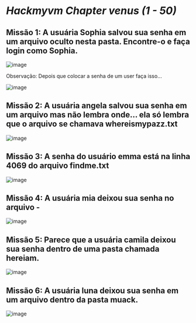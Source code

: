 # ***Hackmyvm Chapter venus (1 - 50)***

## Missão 1: A usuária Sophia salvou sua senha em um arquivo oculto nesta pasta. Encontre-o e faça login como Sophia.

![image](https://github.com/Paulo23k/Paulo3k-hackmyvm-venus-1-50/assets/143550827/026e9cd6-f70f-44b4-af54-350e1d004079)

<!--**ls -a** lista todos os arquivos e diretórios, incluindo os ocultos, no diretório atual.-->

Observação: Depois que colocar a senha de um user faça isso...

![image](https://github.com/Paulo23k/Paulo3k-hackmyvm-venus-1-50/assets/143550827/9c95ce13-da10-4589-9d6d-81efcbf3946a)

## Missão 2: A usuária angela salvou sua senha em um arquivo mas não lembra onde… ela só lembra que o arquivo se chamava whereismypazz.txt

![image](https://github.com/Paulo23k/Paulo3k-hackmyvm-venus-1-50/assets/143550827/d3631999-8403-43e1-a749-e72244406467)

<!--**find** é muito flexível e pode ser combinado com várias opções para realizar buscas complexas em uma árvore de diretórios.-->

## Missão 3: A senha do usuário emma está na linha 4069 do arquivo findme.txt

![image](https://github.com/Paulo23k/Paulo3k-hackmyvm-venus-1-50/assets/143550827/d3940b1a-9e38-4290-9847-b46be18fcb2d)

<!--sed -n '..' arquivo.txt: Isso imprimirá apenas a primeira linha do arquivo.-->

## Missão 4: A usuária mia deixou sua senha no arquivo - 

![image](https://github.com/Paulo23k/Paulo3k-hackmyvm-venus-1-50/assets/143550827/2e2476f3-b299-417e-8306-07b6d126745a)

<!--Simplesmente dizemos ao cat para procurar o arquivo no diretório atual. Podemos fazer isso prefixando o nome do arquivo com a string './'-->

## Missão 5: Parece que a usuária camila deixou sua senha dentro de uma pasta chamada hereiam.

![image](https://github.com/Paulo23k/Paulo3k-hackmyvm-venus-1-50/assets/143550827/e58f0d9a-41ef-4661-be31-07acbf5fa29a)

<!--Agora como você pode ver usamos os comando da missão 2 + missão 1-->

## Missão 6: A usuária luna deixou sua senha em um arquivo dentro da pasta muack.

![image](https://github.com/Paulo23k/Paulo3k-hackmyvm-venus-1-50/assets/143550827/4a048ec2-289f-46af-94c6-55975b2e1385)












